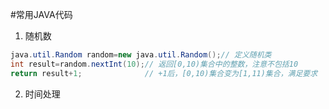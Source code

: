 #常用JAVA代码
1. 随机数
``` java
java.util.Random random=new java.util.Random();// 定义随机类
int result=random.nextInt(10);// 返回[0,10)集合中的整数，注意不包括10
return result+1;              // +1后，[0,10)集合变为[1,11)集合，满足要求
```
2. 时间处理